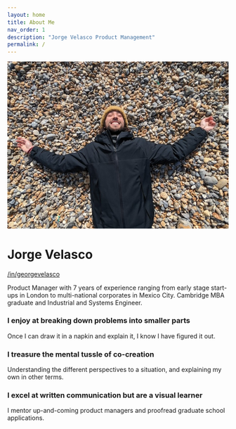 ```yaml
---
layout: home
title: About Me
nav_order: 1
description: "Jorge Velasco Product Management"
permalink: /
---
```

![me](/assets/images/jotavea.jpg "jotavea") 

# Jorge Velasco
[/in/georgevelasco](https://www.linkedin.com/in/georgevelasco/)

Product Manager with 7 years of experience ranging from early stage start-ups in London to multi-national corporates in Mexico City. Cambridge MBA graduate and Industrial and Systems Engineer.

### I enjoy at breaking down problems into smaller parts
Once I can draw it in a napkin and explain it, I know I have figured it out.

### I treasure the mental tussle of co-creation
Understanding the different perspectives to a situation, and explaining my own in other terms.

### I excel at written communication but are a visual learner 
I mentor up-and-coming product managers and proofread graduate school applications. 

